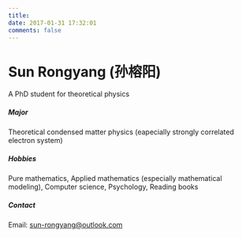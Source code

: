 ```yaml
---
title: 
date: 2017-01-31 17:32:01
comments: false
---
```

# Sun Rongyang (孙榕阳)
A PhD student for theoretical physics

##### Major
Theoretical condensed matter physics (eapecially strongly correlated electron system)

##### Hobbies
Pure mathematics, Applied mathematics (especially mathematical modeling), Computer science, Psychology, Reading books

##### Contact
Email: sun-rongyang@outlook.com
